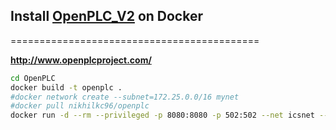 ## Install [OpenPLC_V2](https://github.com/thiagoralves/OpenPLC_v2) on Docker 
===========================================

**http://www.openplcproject.com/**

``` bash
cd OpenPLC
docker build -t openplc .
#docker network create --subnet=172.25.0.0/16 mynet
#docker pull nikhilkc96/openplc
docker run -d --rm --privileged -p 8080:8080 -p 502:502 --net icsnet --ip 192.168.0.40 openplc
```
